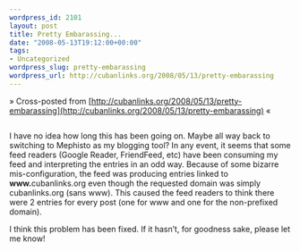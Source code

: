 ```yaml
--- 
wordpress_id: 2101
layout: post
title: Pretty Embarassing...
date: "2008-05-13T19:12:00+00:00"
tags: 
- Uncategorized
wordpress_slug: pretty-embarassing
wordpress_url: http://cubanlinks.org/2008/05/13/pretty-embarassing
---
```

&raquo; Cross-posted from [http://cubanlinks.org/2008/05/13/pretty-embarassing](http://cubanlinks.org/2008/05/13/pretty-embarassing) &laquo;

<p><img src="http://cubanlinks.org/assets/2008/5/13/dupes.png" alt="" /></p>


<p>I have no idea how long this has been going on.  Maybe all way back to switching to Mephisto as my blogging tool?  In any event, it seems that some feed readers (Google Reader, FriendFeed, etc) have been consuming my feed and interpreting the entries in an odd way.  Because of some bizarre mis-configuration, the feed was producing entries linked to <strong>www.</strong>cubanlinks.org even though the requested domain was simply cubanlinks.org (sans www).  This caused the feed readers to think there were 2 entries for every post (one for www and one for the non-prefixed domain).</p>


<p>I think this problem has been fixed.  If it hasn&#8217;t, for goodness sake, please let me know!</p>
